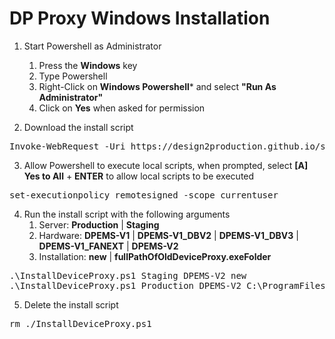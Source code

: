 # DP Proxy Windows Installation

1. Start Powershell as Administrator
    1. Press the **Windows** key
    2. Type Powershell
    3. Right-Click on **Windows Powershell*** and select **"Run As Administrator"**
    4. Click on **Yes** when asked for permission

2. Download the install script
<pre>
Invoke-WebRequest -Uri https://design2production.github.io/scoop-dev/InstallDeviceProxy.ps1 -OutFile InstallDeviceProxy.ps1
</pre>

3. Allow Powershell to execute local scripts, when prompted, select **[A] Yes to All** + **ENTER** to allow local scripts to be executed
<pre>
set-executionpolicy remotesigned -scope currentuser  
</pre>

4. Run the install script with the following arguments
    1. Server: **Production** | **Staging**
    2. Hardware: **DPEMS-V1** | **DPEMS-V1_DBV2** | **DPEMS-V1_DBV3** | **DPEMS-V1_FANEXT** | **DPEMS-V2**
    3. Installation: **new** | **fullPathOfOldDeviceProxy.exeFolder**
<pre>
.\InstallDeviceProxy.ps1 Staging DPEMS-V2 new
.\InstallDeviceProxy.ps1 Production DPEMS-V2 C:\ProgramFiles\DP\DeviceProxy
</pre>

5. Delete the install script
<pre>
rm ./InstallDeviceProxy.ps1
</pre>

